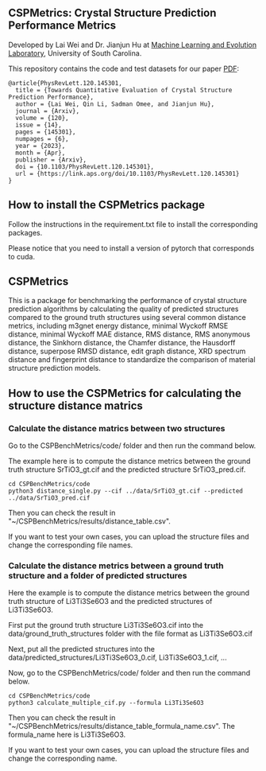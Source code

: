 ## CSPMetrics: Crystal Structure Prediction Performance Metrics

Developed by Lai Wei and Dr. Jianjun Hu at <a href="http://mleg.cse.sc.edu" target="_blank">Machine Learning and Evolution Laboratory</a>, University of South Carolina.


This repository contains the code and test datasets for our paper [PDF]():

```
@article{PhysRevLett.120.145301,
  title = {Towards Quantitative Evaluation of Crystal Structure Prediction Performance},
  author = {Lai Wei, Qin Li, Sadman Omee, and Jianjun Hu},
  journal = {Arxiv},
  volume = {120},
  issue = {14},
  pages = {145301},
  numpages = {6},
  year = {2023},
  month = {Apr},
  publisher = {Arxiv},
  doi = {10.1103/PhysRevLett.120.145301},
  url = {https://link.aps.org/doi/10.1103/PhysRevLett.120.145301}
}
```



## How to install the CSPMetrics package

Follow the instructions in the requirement.txt file to install the corresponding packages.

Please notice that you need to install a version of pytorch that corresponds to cuda.

## CSPMetrics
This is a package for benchmarking the performance of crystal structure prediction algorithms by calculating the quality of predicted structures compared to the ground truth structures using several common distance metrics, including m3gnet energy distance, minimal Wyckoff RMSE distance, minimal Wyckoff MAE distance, RMS distance, RMS anonymous distance, the Sinkhorn distance, the Chamfer distance, the Hausdorff distance, superpose RMSD distance, edit graph distance, XRD spectrum distance and fingerprint distance to standardize the comparison of material structure prediction models.  

## How to use the CSPMetrics for calculating the structure distance matrics

### Calculate the distance matrics between two structures

Go to the CSPBenchMetrics/code/ folder and then run the command below. 

The example here is to compute the distance metrics between the ground truth structure SrTiO3_gt.cif and the predicted structure SrTiO3_pred.cif. 
```
cd CSPBenchMetrics/code
python3 distance_single.py --cif ../data/SrTiO3_gt.cif --predicted ../data/SrTiO3_pred.cif
```
Then you can check the result in "~/CSPBenchMetrics/results/distance_table.csv".

If you want to test your own cases, you can upload the structure files and change the corresponding file names.

### Calculate the distance metrics between a ground truth structure and a folder of predicted structures

Here the example is to compute the distance metrics between the ground truth structure of Li3Ti3Se6O3 and the predicted structures of Li3Ti3Se6O3. 

First put the ground truth structure Li3Ti3Se6O3.cif into the data/ground_truth_structures folder with the file format as Li3Ti3Se6O3.cif

Next, put all the predicted structures into the data/predicted_structures/Li3Ti3Se6O3_0.cif, Li3Ti3Se6O3_1.cif, ...

Now, go to the CSPBenchMetrics/code/ folder and then run the command below. 

```
cd CSPBenchMetrics/code
python3 calculate_multiple_cif.py --formula Li3Ti3Se6O3
```
Then you can check the result in "~/CSPBenchMetrics/results/distance_table_formula_name.csv". The formula_name here is Li3Ti3Se6O3.

If you want to test your own cases, you can upload the structure files and change the corresponding name.

